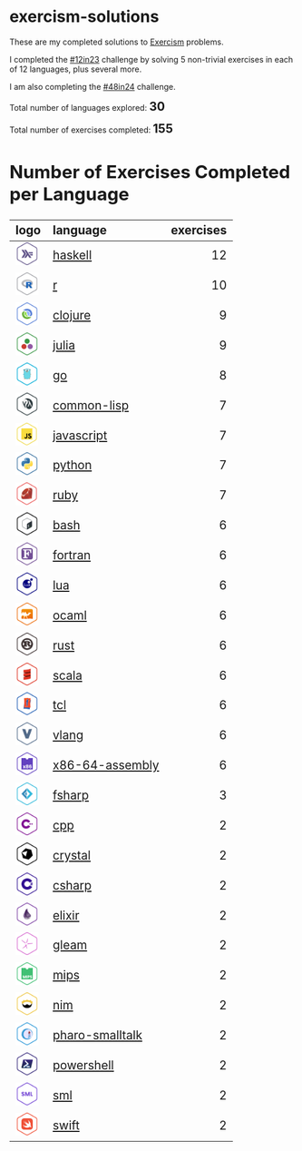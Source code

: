 
<!-- README.md is generated from README.Rmd. Please edit that file -->

# exercism-solutions

<!-- badges: start -->
<!-- badges: end -->

These are my completed solutions to [Exercism](https://exercism.org/)
problems.

I completed the [\#12in23](https://exercism.org/challenges/12in23)
challenge by solving 5 non-trivial exercises in each of 12 languages,
plus several more.

I am also completing the
[\#48in24](https://exercism.org/challenges/48in24) challenge.

Total number of languages explored:
<span style="font-size:150%"><b>30</b>
</p>
Total number of exercises completed:
<span style="font-size:150%"><b>155</b>
</p>

## Number of Exercises Completed per Language

<div class="kable-table">

| logo                                                           | language                                         | exercises |
|:---------------------------------------------------------------|:-------------------------------------------------|----------:|
| <img height='40px' src='./.logos/haskell.png'></image>         | <a href="./haskell/">haskell</a>                 |        12 |
| <img height='40px' src='./.logos/r.png'></image>               | <a href="./r/">r</a>                             |        10 |
| <img height='40px' src='./.logos/clojure.png'></image>         | <a href="./clojure/">clojure</a>                 |         9 |
| <img height='40px' src='./.logos/julia.png'></image>           | <a href="./julia/">julia</a>                     |         9 |
| <img height='40px' src='./.logos/go.png'></image>              | <a href="./go/">go</a>                           |         8 |
| <img height='40px' src='./.logos/common-lisp.png'></image>     | <a href="./common-lisp/">common-lisp</a>         |         7 |
| <img height='40px' src='./.logos/javascript.png'></image>      | <a href="./javascript/">javascript</a>           |         7 |
| <img height='40px' src='./.logos/python.png'></image>          | <a href="./python/">python</a>                   |         7 |
| <img height='40px' src='./.logos/ruby.png'></image>            | <a href="./ruby/">ruby</a>                       |         7 |
| <img height='40px' src='./.logos/bash.png'></image>            | <a href="./bash/">bash</a>                       |         6 |
| <img height='40px' src='./.logos/fortran.png'></image>         | <a href="./fortran/">fortran</a>                 |         6 |
| <img height='40px' src='./.logos/lua.png'></image>             | <a href="./lua/">lua</a>                         |         6 |
| <img height='40px' src='./.logos/ocaml.png'></image>           | <a href="./ocaml/">ocaml</a>                     |         6 |
| <img height='40px' src='./.logos/rust.png'></image>            | <a href="./rust/">rust</a>                       |         6 |
| <img height='40px' src='./.logos/scala.png'></image>           | <a href="./scala/">scala</a>                     |         6 |
| <img height='40px' src='./.logos/tcl.png'></image>             | <a href="./tcl/">tcl</a>                         |         6 |
| <img height='40px' src='./.logos/vlang.png'></image>           | <a href="./vlang/">vlang</a>                     |         6 |
| <img height='40px' src='./.logos/x86-64-assembly.png'></image> | <a href="./x86-64-assembly/">x86-64-assembly</a> |         6 |
| <img height='40px' src='./.logos/fsharp.png'></image>          | <a href="./fsharp/">fsharp</a>                   |         3 |
| <img height='40px' src='./.logos/cpp.png'></image>             | <a href="./cpp/">cpp</a>                         |         2 |
| <img height='40px' src='./.logos/crystal.png'></image>         | <a href="./crystal/">crystal</a>                 |         2 |
| <img height='40px' src='./.logos/csharp.png'></image>          | <a href="./csharp/">csharp</a>                   |         2 |
| <img height='40px' src='./.logos/elixir.png'></image>          | <a href="./elixir/">elixir</a>                   |         2 |
| <img height='40px' src='./.logos/gleam.png'></image>           | <a href="./gleam/">gleam</a>                     |         2 |
| <img height='40px' src='./.logos/mips.png'></image>            | <a href="./mips/">mips</a>                       |         2 |
| <img height='40px' src='./.logos/nim.png'></image>             | <a href="./nim/">nim</a>                         |         2 |
| <img height='40px' src='./.logos/pharo-smalltalk.png'></image> | <a href="./pharo-smalltalk/">pharo-smalltalk</a> |         2 |
| <img height='40px' src='./.logos/powershell.png'></image>      | <a href="./powershell/">powershell</a>           |         2 |
| <img height='40px' src='./.logos/sml.png'></image>             | <a href="./sml/">sml</a>                         |         2 |
| <img height='40px' src='./.logos/swift.png'></image>           | <a href="./swift/">swift</a>                     |         2 |

</div>
